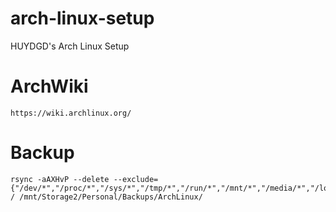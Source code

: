 # arch-linux-setup
HUYDGD's Arch Linux Setup

# ArchWiki
```https://wiki.archlinux.org/```

# Backup
```
rsync -aAXHvP --delete --exclude={"/dev/*","/proc/*","/sys/*","/tmp/*","/run/*","/mnt/*","/media/*","/lost+found","/home/haruto/.local/share/Trash/*/","/home/haruto/Personal/Resources/Games/*/"} / /mnt/Storage2/Personal/Backups/ArchLinux/
```
